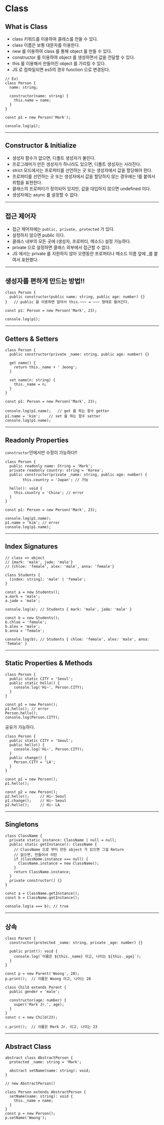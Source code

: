 # Class

## What is Class

- class 키워드를 이용하여 클래스를 만들 수 있다.
- class 이름은 보통 대문자를 이용한다.
- new 를 이용하여 class 를 통해 object 를 만들 수 있다.
- constructor 를 이용하여 object 를 생성하면서 값을 전달할 수 있다.
- this 를 이용해서 만들어진 object 를 가리킬 수 있다.
- JS 로 컴파일되면 es5의 경우 function 으로 변경된다.

```TS
// Ex)
class Person {
  name: string;

  constructor(name: string) {
    this.name = name;
  }
}

const p1 = new Person('Mark');

console.log(p1);
```

---

## Constructor & Initialize

- 생성자 함수가 없으면, 디폴트 생성자가 불린다.
- 프로그래머가 만든 생성자가 하나라도 있으면, 디폴트 생성자는 사라진다.
- strict 모드에서는 프로퍼티를 선언하는 곳 또는 생성자에서 값을 할당해야 한다.
- 프로퍼티를 선언하는 곳 또는 생성자에서 값을 할당하지 않는 경우에는 !를 붙여서 위험을 표현한다.
- 클래스의 프로퍼티가 정의되어 있지만, 값을 대입하지 않으면 undefined 이다.
- 생성자에는 async 를 설정할 수 없다.

---

## 접근 제어자

- 접근 제어자에는 `public, private, protected` 가 있다.
- 설정하지 않으면 public 이다.
- 클래스 내부의 모든 곳에 (생성자, 프로퍼티, 메소드) 설정 가능하다.
- private 으로 설정하면 클래스 외부에서 접근할 수 없다.
- JS 에서는 private 를 지원하지 않아 오랜동안 프로퍼티나 메소드 이름 앞에 \_를 붙여서 표현했다.

---

## 생성자를 편하게 만드는 방법!!

```TS
class Person {
  public constructor(public name: string, public age: number) {}
}   // public 을 이용하면 알아서 this.~~~ = ~~~ 형태로 들어간다.

const p1: Person = new Person('Mark', 23);

console.log(p1);
```

---

## Getters & Setters

```TS
class Person {
  public constructor(private _name: string, public age: number) {}

  get name() {
    return this._name + ' Jeong';
  }

  set name(n: string) {
    this._name = n;
  }
}

const p1: Person = new Person('Mark', 23);

console.log(p1.name);   // get 을 하는 함수 getter
p1.name = 'kim';    // set 을 하는 함수 setter
console.log(p1.name);
```

---

## Readonly Properties

`constructor`안에서만 수정이 가능하다!!

```TS
class Person {
  public readonly name: String = 'Mark';
  private readonly country: string = 'Korea';
  public constructor(private _name: string, public age: number) {
        this.country = 'Japan'; // 가능

  hello(): void {
    this.country = 'China'; // error
  }
}

const p1: Person = new Person('Mark', 23);

console.log(p1.name);
p1.name = 'kim'; // error
console.log(p1.name);
```

---

## Index Signatures

```TS
// class => object
// {mark: 'male', jade: 'male'}
// {chloe: 'female', alex: 'male', anna: 'female'}

class Students {
  [index: string]: 'male' | 'female';
}

const a = new Students();
a.mark = 'male';
a.jade = 'male';

console.log(a); // Students { mark: 'male', jade: 'male' }

const b = new Students();
b.chloe = 'female';
b.alex = 'male';
b.anna = 'female';

console.log(b); // Students { chloe: 'female', alex: 'male', anna: 'female' }
```

---

## Static Properties & Methods

```TS
class Person {
  public static CITY = 'Seoul';
  public static hello() {
    console.log('Hi~', Person.CITY);
  }
}

const p1 = new Person();
p1.hello(); // error
Person.hello();
console.log(Person.CITY);
```

공유가 가능하다.

```TS
class Person {
  public static CITY = 'Seoul';
  public hello() {
    console.log('Hi~', Person.CITY);
  }
  public change() {
    Person.CITY = 'LA';
  }
}

const p1 = new Person();
p1.hello();

const p2 = new Person();
p2.hello();     // Hi~ Seoul
p1.change();    // Hi~ Seoul
p2.hello();     // Hi~ LA
```

---

## Singletons

```TS
class ClassName {
  private static instance: ClassName | null = null;
  public static getInstance(): ClassName {
    // ClassName 으로 부터 만든 object 가 있으면 그걸 Return
    // 없으면, 만들어서 리턴
    if (ClassName.instance === null) {
      ClassName.instance = new ClassName();
    }
    return ClassName.instance;
  }
  private constructor() {}
}

const a = ClassName.getInstance();
const b = ClassName.getInstance();

console.log(a === b); // true
```

---

## 상속

```TS
class Parent {
  constructor(protected _name: string, private _age: number) {}

  public print(): void {
    console.log(`이름은 ${this._name} 이고, 나이는 ${this._age}`);
  }
}

const p = new Parent('Woong', 28);
p.print();  // 이름은 Woong 이고, 나이는 28

class Child extends Parent {
  public gender = 'male';

  constructor(age: number) {
    super('Mark Jr.', age);
  }
}
const c = new Child(23);

c.print();  // 이름은 Mark Jr. 이고, 나이는 23
```

---

## Abstract Class

```TS
abstract class AbstractPerson {
  protected _name: string = 'Mark';

  abstract setName(name: string): void;
}

// new AbstractPerson()

class Person extends AbstractPerson {
  setName(name: string): void {
    this._name = name;
  }
}
const p = new Person();
p.setName('Woong');
```
